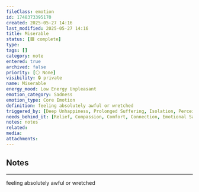 ```yaml
---
fileClass: emotion
id: 1748373395170
created: 2025-05-27 14:16
last_modified: 2025-05-27 14:16
title: Miserable
status: [🟩 complete]
type: 
tags: []
category: note
entered: true
archived: false
priority: [⚪ None]
visibility: 🔒 private
name: Miserable
energy_mood: Low Energy Unpleasant
emotion_category: Sadness
emotion_type: Core Emotion
definition: feeling absolutely awful or wretched
triggered_by: [Deep Unhappiness, Prolonged Suffering, Isolation, Perceived Hopelessness]
needs_behind_it: [Relief, Compassion, Comfort, Connection, Emotional Safety]
notes: notes
related: 
media: 
attachments:
---
```


## Notes
---
feeling absolutely awful or wretched

